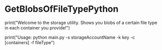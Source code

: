 # GetBlobsOfFileTypePython

print("Welcome to the storage utility. Shows you blobs of a certain file type in each container you provide!")

print("Usage: python main.py -s storageAccountName -k key -c [containers] -f fileType")
